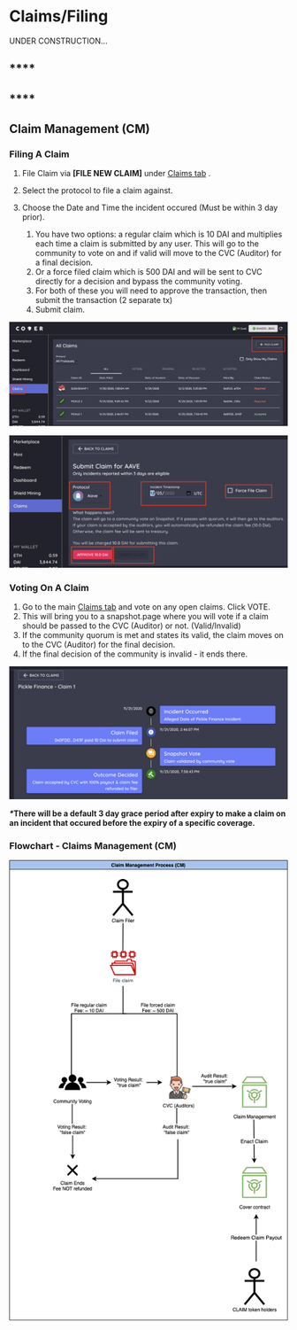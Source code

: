 # Claims/Filing

UNDER CONSTRUCTION...

## \*\*\*\*

## \*\*\*\*

## **Claim Management \(CM\)**

### Filing A Claim

1. File Claim via **\[FILE NEW CLAIM\]** under [Claims tab](https://app.coverprotocol.com/app/claim) .
2. Select the protocol to file a claim against.
3. Choose the Date and Time the incident occured \(Must be within 3 day prior\).

   1. You have two options: a regular claim which is 10 DAI and multiplies each time a claim is submitted by any user. This will go to the community to vote on and if valid will move to the CVC \(Auditor\) for a final decision.
   2. Or a force filed claim which is 500 DAI and will be sent to CVC directly for a decision and bypass the community voting.
   3. For both of these you will need to approve the transaction, then submit the transaction \(2 separate tx\)
   4. Submit claim.

![](../.gitbook/assets/screen-shot-2020-12-02-at-11.11.26-pm.png)

![](../.gitbook/assets/screen-shot-2020-12-02-at-11.12.01-pm.png)

### Voting On A Claim

1. Go to the main [Claims tab](https://app.coverprotocol.com/app/claim) and vote on any open claims. Click VOTE.
2. This will bring you to a snapshot.page where you will vote if a claim should be passed to the CVC \(Auditor\) or not. \(Valid/Invalid\)
3. If the community quorum is met and states its valid, the claim moves on to the CVC \(Auditor\) for the final decision.
4. If the final decision of the community is invalid - it ends there.

![](../.gitbook/assets/screen-shot-2020-12-02-at-11.13.47-pm.png)

_**\***_**There will be a default 3 day grace period after expiry to make a claim on an incident that occured before the expiry of a specific coverage.**

###                                        Flowchart - Claims Management \(CM\)

![](../.gitbook/assets/6.png)

